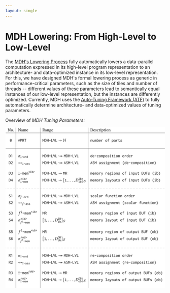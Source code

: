 ```yaml
---
layout: single
---
```


# MDH Lowering: From High-Level to Low-Level

The [MDH's Lowering Process](/under_review) fully automatically lowers a data-parallel computation expressed in its high-level program representation to an architecture- and data-optimized instance in its low-level representation.
For this, we have designed MDH's formal lowering process as generic in performance-critical parameters, such as the size of tiles and number of threads -- different values of these parameters lead to semantically equal instances of our low-level representation, but the instances are differently optimized.
Currently, MDH uses the [Auto-Tuning Framework (ATF)](www.atf-tuner.org) to fully automatically determine architecture- and data-optimized values of tuning parameters.

Overview of *MDH Tuning Parameters:*

![MDH Tuning Parameter](/assets/images/tp_tabelle.png)